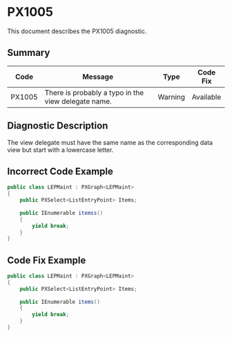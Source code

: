 # PX1005
This document describes the PX1005 diagnostic.

## Summary

| Code   | Message                                             | Type    | Code Fix  | 
| ------ | ----------------------------------------------------| ------- | --------- | 
| PX1005 | There is probably a typo in the view delegate name. | Warning | Available | 

## Diagnostic Description
The view delegate must have the same name as the corresponding data view but start with a lowercase letter.

## Incorrect Code Example

```C#
public class LEPMaint : PXGraph<LEPMaint>
{
    public PXSelect<ListEntryPoint> Items;
  
    public IEnumerable itemss()
    {
        yield break;
    }
}
```

## Code Fix Example

```C#
public class LEPMaint : PXGraph<LEPMaint>
{
    public PXSelect<ListEntryPoint> Items;
  
    public IEnumerable items()
    {
        yield break;
    }
}
```